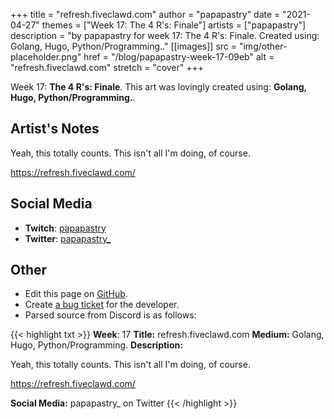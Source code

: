 +++
title =       "refresh.fiveclawd.com"
author =      "papapastry"
date =        "2021-04-27"
themes =      ["Week 17: The 4 R's: Finale"]
artists =     ["papapastry"]
description = "by papapastry for week 17: The 4 R's: Finale. Created using: Golang, Hugo, Python/Programming.."
[[images]]
      src = "img/other-placeholder.png"
      href = "/blog/papapastry-week-17-09eb"
      alt = "refresh.fiveclawd.com"
      stretch = "cover"
+++



Week 17: **The 4 R's: Finale**. This art was lovingly created using: **Golang, Hugo, Python/Programming.**.

## Artist's Notes

Yeah, this totally counts. This isn't all I'm doing, of course.

https://refresh.fiveclawd.com/

## Social Media

- **Twitch**: <a href='https://twitch.tv/papapastry' target='_blank'>papapastry</a>
- **Twitter**: <a href='https://twitter.com/papapastry_' target='_blank'>papapastry_</a>

## Other

- Edit this page on [GitHub](https://github.com/teaminkling/web-refresh/edit/main/content/blog/papapastry-week-17-09eb.md).
- Create [a bug ticket](https://github.com/teaminkling/web-refresh/issues/new?assignees=&labels=bug&template=problem-report.md&title=) for the developer.
- Parsed source from Discord is as follows:

{{< highlight txt >}}
**Week**: 17
**Title:** refresh.fiveclawd.com
**Medium:** Golang, Hugo, Python/Programming.
**Description:**

Yeah, this totally counts. This isn't all I'm doing, of course.

https://refresh.fiveclawd.com/

**Social Media:** papapastry_ on Twitter
{{< /highlight >}}